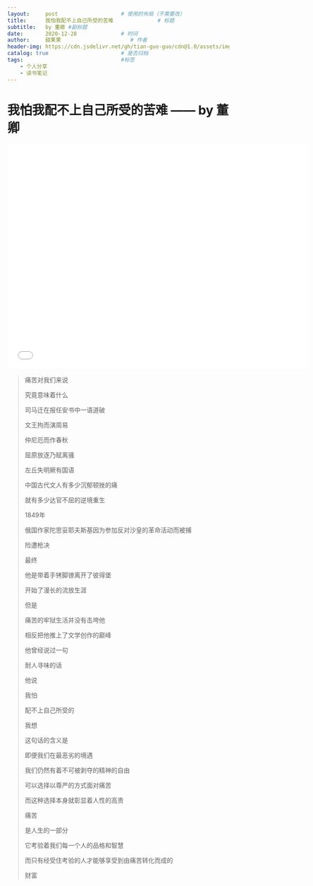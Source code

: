 ```yaml
---
layout:     post                    # 使用的布局（不需要改）
title:      我怕我配不上自己所受的苦难              # 标题 
subtitle:   by 董卿 #副标题
date:       2020-12-28              # 时间
author:     甜果果                      # 作者
header-img: https://cdn.jsdelivr.net/gh/tian-guo-guo/cdn@1.0/assets/img/post-bg-swift2.jpg    #这篇文章标题背景图片
catalog: true                       # 是否归档
tags:                               #标签
    - 个人分享
    - 读书笔记
---
```


# 我怕我配不上自己所受的苦难 —— by 董卿

<iframe width="680" height="510" src="//player.bilibili.com/player.html?aid=85081507&bvid=BV1v7411k7Dh&cid=145474188&page=1" scrolling="no" border="0" frameborder="no" framespacing="0" allowfullscreen="true"> </iframe>

>痛苦对我们来说
>
>究竟意味着什么
>
>司马迁在报任安书中一语道破
>
>文王拘而演周易
>
>仲尼厄而作春秋
>
>屈原放逐乃赋离骚
>
>左丘失明厥有国语
>
>中国古代文人有多少沉郁顿挫的痛
>
>就有多少达官不屈的逆境重生
>
>1849年
>
>俄国作家陀思妥耶夫斯基因为参加反对沙皇的革命活动而被捕
>
>险遭枪决
>
>最终
>
>他是带着手铐脚镣离开了彼得堡
>
>开始了漫长的流放生涯
>
>但是
>
>痛苦的牢狱生活并没有击垮他
>
>相反把他推上了文学创作的巅峰
>
>他曾经说过一句
>
>耐人寻味的话
>
>他说
>
>我怕
>
>配不上自己所受的
>
>我想
>
>这句话的含义是
>
>即便我们在最恶劣的境遇
>
>我们仍然有着不可被剥夺的精神的自由
>
>可以选择以尊严的方式面对痛苦
>
>而这种选择本身就彰显着人性的高贵
>
>痛苦
>
>是人生的一部分
>
>它考验着我们每一个人的品格和智慧
>
>而只有经受住考验的人才能够享受到由痛苦转化而成的
>
>财富
